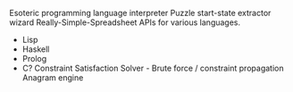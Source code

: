 
Esoteric programming language interpreter
Puzzle start-state extractor wizard
Really-Simple-Spreadsheet APIs for various languages.
 * Lisp
 * Haskell
 * Prolog
 * C?
Constraint Satisfaction Solver - Brute force / constraint propagation
Anagram engine

